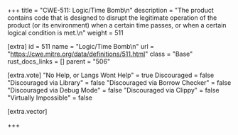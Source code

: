 +++
title = "CWE-511: Logic/Time Bomb\n"
description = "The product contains code that is designed to disrupt the legitimate operation of the product (or its environment) when a certain time passes, or when a certain logical condition is met.\n"
weight = 511

[extra]
id = 511
name = "Logic/Time Bomb\n"
url = "https://cwe.mitre.org/data/definitions/511.html"
class = "Base"
rust_docs_links = []
parent = "506"

[extra.vote]
"No Help, or Langs Wont Help" = true
Discouraged = false
"Discouraged via Library" = false
"Discouraged via Borrow Checker" = false
"Discouraged via Debug Mode" = false
"Discouraged via Clippy" = false
"Virtually Impossible" = false

[extra.vector]

+++